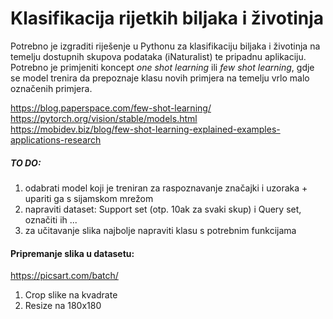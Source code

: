 # Klasifikacija rijetkih biljaka i životinja

Potrebno je izgraditi riješenje u Pythonu za klasifikaciju biljaka i životinja na temelju dostupnih skupova podataka (iNaturalist) te pripadnu aplikaciju. Potrebno je primjeniti koncept *one shot learning* ili *few shot learning*, gdje se model trenira da prepoznaje klasu novih primjera na temelju vrlo malo označenih primjera.

https://blog.paperspace.com/few-shot-learning/ \
https://pytorch.org/vision/stable/models.html \
https://mobidev.biz/blog/few-shot-learning-explained-examples-applications-research

##### TO DO:
1. odabrati model koji je treniran za raspoznavanje značajki i uzoraka + upariti ga s sijamskom mrežom
2. napraviti dataset: Support set (otp. 10ak za svaki skup) i Query set, označiti ih ...
3. za učitavanje slika najbolje napraviti klasu s potrebnim funkcijama

#### Pripremanje slika u datasetu:
https://picsart.com/batch/
1. Crop slike na kvadrate
2. Resize na 180x180
